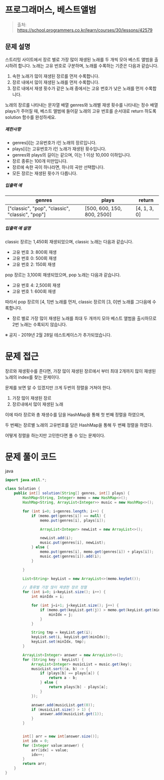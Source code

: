 # 프로그래머스, 베스트앨범

> 출처: https://school.programmers.co.kr/learn/courses/30/lessons/42579

## 문제 설명

스트리밍 사이트에서 장르 별로 가장 많이 재생된 노래를 두 개씩 모아 베스트 앨범을 출시하려 합니다. 노래는 고유 번호로 구분하며, 노래를 수록하는 기준은 다음과 같습니다.

1.  속한 노래가 많이 재생된 장르를 먼저 수록합니다.
2.  장르 내에서 많이 재생된 노래를 먼저 수록합니다.
3.  장르 내에서 재생 횟수가 같은 노래 중에서는 고유 번호가 낮은 노래를 먼저 수록합니다.

노래의 장르를 나타내는 문자열 배열 genres와 노래별 재생 횟수를 나타내는 정수 배열 plays가 주어질 때, 베스트 앨범에 들어갈 노래의 고유 번호를 순서대로 return 하도록 solution 함수를 완성하세요.

##### 제한사항

-   genres\[i\]는 고유번호가 i인 노래의 장르입니다.
-   plays\[i\]는 고유번호가 i인 노래가 재생된 횟수입니다.
-   genres와 plays의 길이는 같으며, 이는 1 이상 10,000 이하입니다.
-   장르 종류는 100개 미만입니다.
-   장르에 속한 곡이 하나라면, 하나의 곡만 선택합니다.
-   모든 장르는 재생된 횟수가 다릅니다.

##### 입출력 예

| genres                                            | plays                        | return         |
| ------------------------------------------------- | ---------------------------- | -------------- |
| \["classic", "pop", "classic", "classic", "pop"\] | \[500, 600, 150, 800, 2500\] | \[4, 1, 3, 0\] |

##### 입출력 예 설명

classic 장르는 1,450회 재생되었으며, classic 노래는 다음과 같습니다.

-   고유 번호 3: 800회 재생
-   고유 번호 0: 500회 재생
-   고유 번호 2: 150회 재생

pop 장르는 3,100회 재생되었으며, pop 노래는 다음과 같습니다.

-   고유 번호 4: 2,500회 재생
-   고유 번호 1: 600회 재생

따라서 pop 장르의 \[4, 1\]번 노래를 먼저, classic 장르의 \[3, 0\]번 노래를 그다음에 수록합니다.

-   장르 별로 가장 많이 재생된 노래를 최대 두 개까지 모아 베스트 앨범을 출시하므로 2번 노래는 수록되지 않습니다.

※ 공지 \- 2019년 2월 28일 테스트케이스가 추가되었습니다.

# 문제 접근

장르와 재생횟수를 준다면, 가장 많이 재생된 장르에서 부터 최대 2개까지 많이 재생된 노래의 index를 찾는 문제이다.

문제를 보면 알 수 있겠지만 크게 두번의 정렬을 거쳐야 한다.

1. 가장 많이 재생된 장르
2. 장르내에서 많이 재생된 노래

이에 따라 장르와 총 재생수를 담을 HashMap을 통해 첫 번째 정렬을 하였으며,

두 번째는 장르별 노래의 고유번호를 담은 HashMap을 통해 두 번째 정렬을 하였다.

어떻게 정렬을 하는지만 고민한다면 풀 수 있는 문제이다.

# 문제 풀이 코드

java

```java
import java.util.*;

class Solution {
    public int[] solution(String[] genres, int[] plays) {
        HashMap<String, Integer> memo = new HashMap<>();
        HashMap<String, ArrayList<Integer>> music = new HashMap<>();

        for (int i=0; i<genres.length; i++) {
            if (memo.get(genres[i]) == null) {
                memo.put(genres[i], plays[i]);

                ArrayList<Integer> newList = new ArrayList<>();

                newList.add(i);
                music.put(genres[i], newList);
            } else {
                memo.put(genres[i], memo.get(genres[i]) + plays[i]);
                music.get(genres[i]).add(i);
            }

        }

        List<String> keyList = new ArrayList<>(memo.keySet());

        // 종류벌 가장 많이 재생한 장르 정렬
        for (int i=0; i<keyList.size(); i++) {
            int minIdx = i;

            for (int j=i+1; j<keyList.size(); j++) {
                if (memo.get(keyList.get(j)) > memo.get(keyList.get(minIdx))) {
                    minIdx = j;
                }
            }

            String tmp = keyList.get(i);
            keyList.set(i, keyList.get(minIdx));
            keyList.set(minIdx, tmp);
        }

        ArrayList<Integer> answer = new ArrayList<>();
        for (String key : keyList) {
            ArrayList<Integer> musicList = music.get(key);
            musicList.sort((a, b) -> {
                if (plays[b] == plays[a]) {
                    return a - b;
                } else {
                    return plays[b] - plays[a];
                }
            });

            answer.add(musicList.get(0));
            if (musicList.size() > 1) {
                answer.add(musicList.get(1));
            }
        }


        int[] arr = new int[answer.size()];
        int idx = 0;
        for (Integer value:answer) {
            arr[idx] = value;
            idx++;
        }
        return arr;
    }
}
```
